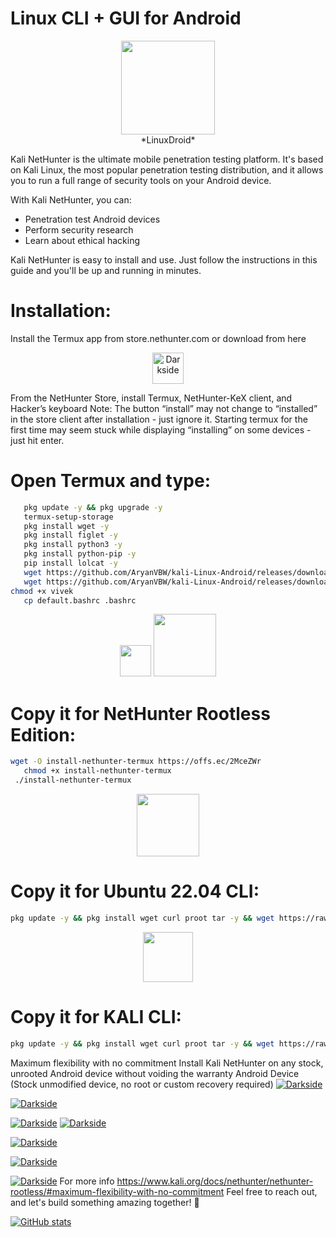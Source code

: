 #  Linux CLI + GUI  for Android 
<p align="center">
<img src="https://github.com/AryanVBW/kali-Linux-Android/releases/download/1/removebackground.png" height="150"><br>
*LinuxDroid*
</p>

Kali NetHunter is the ultimate mobile penetration testing platform. It's based on Kali Linux, the most popular penetration testing distribution, and it allows you to run a full range of security tools on your Android device.

With Kali NetHunter, you can:

* Penetration test Android devices
* Perform security research
* Learn about ethical hacking

Kali NetHunter is easy to install and use. Just follow the instructions in this guide and you'll be up and running in minutes.




<h1>Installation:</h1>

Install the Termux app from store.nethunter.com 
or download from here 

<p align="center">
   <a href="https://f-droid.org/repo/com.termux_118.apk"><img src="https://github.com/AryanVBW/Myimage/releases/download/m2/25860-7-download-now-button-glossy-green.png" height="50" alt="Darkside"></a></p>

From the NetHunter Store, install Termux, NetHunter-KeX client, and Hacker’s keyboard Note: The button “install” may not change to “installed” in the store client after installation - just ignore it. Starting termux for the first time may seem stuck while displaying “installing” on some devices - just hit enter.

<H1>Open Termux and type:</H1>

```bash
   pkg update -y && pkg upgrade -y
   termux-setup-storage 
   pkg install wget -y
   pkg install figlet -y
   pkg install python3 -y
   pkg install python-pip -y 
   pip install lolcat -y
   wget https://github.com/AryanVBW/kali-Linux-Android/releases/download/T1/vivek
   wget https://github.com/AryanVBW/kali-Linux-Android/releases/download/T1/default.bashrc
chmod +x vivek
   cp default.bashrc .bashrc
```
<p align="center">
<img src="https://github.com/AryanVBW/Myimage/releases/download/m3/kali-nethunter-dragon-tm.png" height="50">
<img src="https://github.com/AryanVBW/Myimage/releases/download/m3/kali-nethunter-tm.png" height="100">
</p>  
<H1>Copy it for NetHunter Rootless Edition:</H1>

```bash 
wget -O install-nethunter-termux https://offs.ec/2MceZWr
   chmod +x install-nethunter-termux
 ./install-nethunter-termux
 ```
<p align="center">
<img src="https://github.com/AryanVBW/Myimage/releases/download/m2/UbuntuCoF.png" height="100">
</p>  
   <H1>Copy it for Ubuntu 22.04 CLI:</H1>

```bash
pkg update -y && pkg install wget curl proot tar -y && wget https://raw.githubusercontent.com/AndronixApp/AndronixOrigin/master/Installer/Ubuntu22/ubuntu22.sh -O ubuntu22.sh && chmod +x ubuntu22.sh && bash ubuntu22.sh
```
<p align="center">
<img src="https://github.com/AryanVBW/Myimage/releases/download/m3/kali-tm.png" height="80">
</p>  
  <H1>Copy it for KALI CLI:</H1>

```bash
pkg update -y && pkg install wget curl proot tar -y && wget https://raw.githubusercontent.com/AndronixApp/AndronixOrigin/master/Installer/Kali/kali.sh -O kali.sh && chmod +x kali.sh && bash kali.sh
```
Maximum flexibility with no commitment
Install Kali NetHunter on any stock, unrooted Android device without voiding the warranty
Android Device (Stock unmodified device, no root or custom recovery required)
 <a href="https://github.com/AryanVBW"><img src="https://github.com/AryanVBW/LinuxDroid/releases/download/62662552/selectiontermux.jpg" alt="Darkside"></a>
 
  <a href="https://github.com/AryanVBW"><img src="https://github.com/AryanVBW/LinuxDroid/releases/download/62662552/ubantutermux.jpg" alt="Darkside"></a>
   
   <a href="https://github.com/AryanVBW"><img src="https://github.com/AryanVBW/LinuxDroid/releases/download/62662552/Termux.jpg" alt="Darkside"></a>
    <a href="https://github.com/AryanVBW"><img src="https://github.com/AryanVBW/LinuxDroid/releases/download/62662552/Kalitermux.jpg" alt="Darkside"></a>
  
  
  
  <a href="https://github.com/AryanVBW/kali-Linux-Android"><img src="https://github.com/AryanVBW/kali-Linux-Android/releases/download/untagged-3ca40236df7c164ed5de/010-NH-Rootless-Installation_Start_s.png" alt="Darkside"></a>
 
 <a href="https://github.com/AryanVBW"><img src="https://github.com/AryanVBW/Myimage/releases/download/m2/lino.png" alt="Darkside"></a>

<a href="https://github.com/AryanVBW/kali-Linux-Android"><img src="https://github.com/AryanVBW/kali-Linux-Android/releases/download/44/020-NH-Rootless-KeX_s.png" alt="Darkside"></a>
For more info https://www.kali.org/docs/nethunter/nethunter-rootless/#maximum-flexibility-with-no-commitment
Feel free to reach out, and let's build something amazing together! 🚀

[![GitHub stats](https://github-readme-stats.vercel.app/api?username=aryanvbw&show_icons=true&theme=dark)](https://github.com/aryanvbw)
